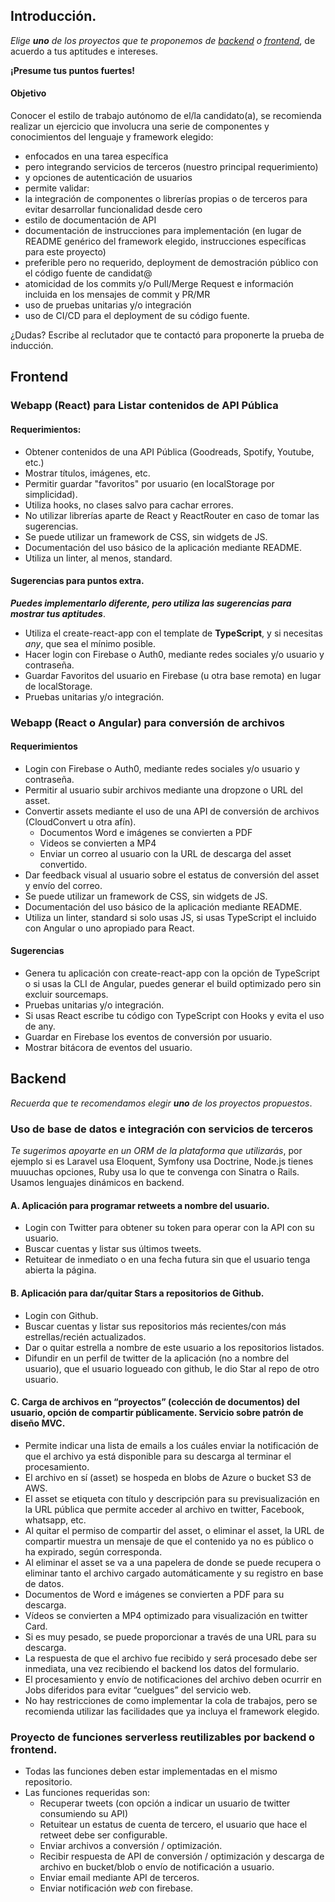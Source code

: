## Introducción.

*Elige **uno** de los proyectos que te proponemos de [backend](#Backend) o [frontend](#Frontend)*, de acuerdo a tus aptitudes e intereses.

**¡Presume tus puntos fuertes!**

#### Objetivo
Conocer el estilo de trabajo autónomo de el/la candidato(a), se recomienda realizar un ejercicio que involucra una serie de componentes y conocimientos del lenguaje y framework elegido: 
-	enfocados en una tarea específica
-	pero integrando servicios de terceros (nuestro principal requerimiento)
-	y opciones de autenticación de usuarios
-	permite validar:
  -	la integración de componentes o librerías propias o de terceros para evitar desarrollar funcionalidad desde cero
  -	estilo de documentación de API
  - documentación de instrucciones para implementación (en lugar de README genérico del framework elegido, instrucciones específicas para este proyecto)
  - preferible pero no requerido, deployment de demostración público con el código fuente de candidat@
  - atomicidad de los commits y/o Pull/Merge Request e información incluida en los mensajes de commit y PR/MR
  - uso de pruebas unitarias y/o integración
  - uso de CI/CD para el deployment de su código fuente.

¿Dudas? Escribe al reclutador que te contactó para proponerte la prueba de inducción.

## Frontend

### Webapp (React) para Listar contenidos de API Pública

#### Requerimientos:

- Obtener contenidos de una API Pública (Goodreads, Spotify, Youtube, etc.)
- Mostrar títulos, imágenes, etc.
- Permitir guardar "favoritos" por usuario (en localStorage por simplicidad).
- Utiliza hooks, no clases salvo para cachar errores.
- No utilizar librerías aparte de React y ReactRouter en caso de tomar las sugerencias.
- Se puede utilizar un framework de CSS, sin widgets de JS.
- Documentación del uso básico de la aplicación mediante README. 
- Utiliza un linter, al menos, standard.

#### Sugerencias para puntos extra.

***Puedes implementarlo diferente, pero utiliza las sugerencias para mostrar tus aptitudes***.

- Utiliza el create-react-app con el template de **TypeScript**, y si necesitas *any*, que sea el mínimo posible.
- Hacer login con Firebase o Auth0, mediante redes sociales y/o usuario y contraseña. 
- Guardar Favoritos del usuario en Firebase (u otra base remota) en lugar de localStorage. 
- Pruebas unitarias y/o integración. 

### Webapp (React o Angular) para conversión de archivos 

#### Requerimientos
- Login con Firebase o Auth0, mediante redes sociales y/o usuario y contraseña. 
- Permitir al usuario subir archivos mediante una dropzone o URL del asset. 
- Convertir assets mediante el uso de una API de conversión de archivos (CloudConvert u otra afín). 
  - Documentos Word e imágenes se convierten a PDF
  - Videos se convierten a MP4 
  - Enviar un correo al usuario con la URL de descarga del asset convertido. 
- Dar feedback visual al usuario sobre el estatus de conversión del asset y envío del correo. 
- Se puede utilizar un framework de CSS, sin widgets de JS. 
- Documentación del uso básico de la aplicación mediante README.
- Utiliza un linter, standard si solo usas JS, si usas TypeScript el incluido con Angular o uno apropiado para React.

#### Sugerencias 

- Genera tu aplicación con create-react-app con la opción de TypeScript o si usas la CLI de Angular, puedes generar el build optimizado pero sin excluir sourcemaps.
- Pruebas unitarias y/o integración.
- Si usas React escribe tu código con TypeScript con Hooks y evita el uso de any.
- Guardar en Firebase los eventos de conversión por usuario. 
- Mostrar bitácora de eventos del usuario.

## Backend

*Recuerda que te recomendamos elegir **uno** de los proyectos propuestos*.

### Uso de base de datos e integración con servicios de terceros

*Te sugerimos apoyarte en un ORM de la plataforma que utilizarás*, por ejemplo si es Laravel usa Eloquent, Symfony usa Doctrine, Node.js tienes muuuchas opciones, Ruby usa lo que te convenga con Sinatra o Rails. Usamos lenguajes dinámicos en backend.

#### A.	Aplicación para programar retweets a nombre del usuario. 
- Login con Twitter para obtener su token para operar con la API con su usuario. 
- Buscar cuentas y listar sus últimos tweets. 
- Retuitear de inmediato o en una fecha futura sin que el usuario tenga abierta la página. 

#### B.	Aplicación para dar/quitar Stars a repositorios de Github. 
- Login con Github. 
- Buscar cuentas y listar sus repositorios más recientes/con más estrellas/recién actualizados. 
- Dar o quitar estrella a nombre de este usuario a los repositorios listados. 
- Difundir en un perfil de twitter de la aplicación (no a nombre del usuario), que el usuario logueado con github, le dio Star al repo de otro usuario. 

#### C.	Carga de archivos en “proyectos” (colección de documentos) del usuario, opción de compartir públicamente. Servicio sobre patrón de diseño MVC. 
- Permite indicar una lista de emails a los cuáles enviar la notificación de que el archivo ya está disponible para su descarga al terminar el procesamiento. 
- El archivo en sí (asset) se hospeda en blobs de Azure o bucket S3 de AWS. 
- El asset se etiqueta con título y descripción para su previsualización en la URL pública que permite acceder al archivo en twitter, Facebook, whatsapp, etc. 
- Al quitar el permiso de compartir del asset, o eliminar el asset, la URL de compartir muestra un mensaje de que el contenido ya no es público o ha expirado, según corresponda. 
- Al eliminar el asset se va a una papelera de donde se puede recupera o eliminar tanto el archivo cargado automáticamente y su registro en base de datos. 
- Documentos de Word e imágenes se convierten a PDF para su descarga. 
- Vídeos se convierten a MP4 optimizado para visualización en twitter Card. 
- Si es muy pesado, se puede proporcionar a través de una URL para su descarga. 
- La respuesta de que el archivo fue recibido y será procesado debe ser inmediata, una vez recibiendo el backend los datos del formulario. 
- El procesamiento y envío de notificaciones del archivo deben ocurrir en Jobs diferidos para evitar “cuelgues” del servicio web. 
- No hay restricciones de como implementar la cola de trabajos, pero se recomienda utilizar las facilidades que ya incluya el framework elegido. 

### Proyecto de funciones serverless reutilizables por backend o frontend. 
- Todas las funciones deben estar implementadas en el mismo repositorio. 
- Las funciones requeridas son: 
  - Recuperar tweets (con opción a indicar un usuario de twitter consumiendo su API) 
  - Retuitear un estatus de cuenta de tercero, el usuario que hace el retweet debe ser configurable. 
  - Enviar archivos a conversión / optimización. 
  - Recibir respuesta de API de conversión / optimización y descarga de archivo en bucket/blob o envío de notificación a usuario. 
  - Enviar email mediante API de terceros. 
  - Enviar notificación *web* con firebase. 
